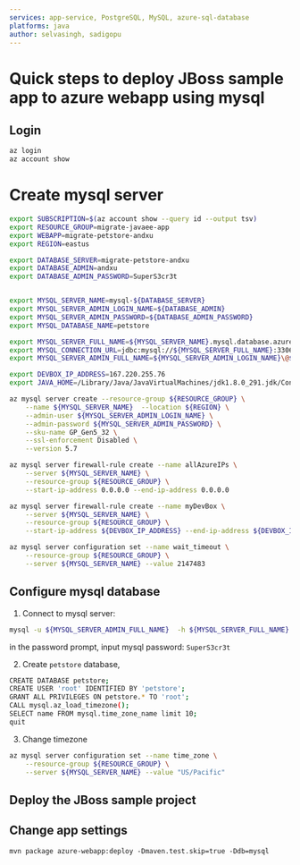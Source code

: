 ```yaml
---
services: app-service, PostgreSQL, MySQL, azure-sql-database
platforms: java
author: selvasingh, sadigopu
---
```


# Quick steps to deploy JBoss sample app to azure webapp using mysql

## Login
```bash
az login
az account show
```

# Create mysql server

```bash
export SUBSCRIPTION=$(az account show --query id --output tsv)
export RESOURCE_GROUP=migrate-javaee-app
export WEBAPP=migrate-petstore-andxu
export REGION=eastus

export DATABASE_SERVER=migrate-petstore-andxu
export DATABASE_ADMIN=andxu
export DATABASE_ADMIN_PASSWORD=SuperS3cr3t


export MYSQL_SERVER_NAME=mysql-${DATABASE_SERVER}
export MYSQL_SERVER_ADMIN_LOGIN_NAME=${DATABASE_ADMIN}
export MYSQL_SERVER_ADMIN_PASSWORD=${DATABASE_ADMIN_PASSWORD}
export MYSQL_DATABASE_NAME=petstore

export MYSQL_SERVER_FULL_NAME=${MYSQL_SERVER_NAME}.mysql.database.azure.com
export MYSQL_CONNECTION_URL=jdbc:mysql://${MYSQL_SERVER_FULL_NAME}:3306/${MYSQL_DATABASE_NAME}?ssl=true\&useLegacyDatetimeCode=false\&serverTimezone=GMT
export MYSQL_SERVER_ADMIN_FULL_NAME=${MYSQL_SERVER_ADMIN_LOGIN_NAME}\@${MYSQL_SERVER_NAME}

export DEVBOX_IP_ADDRESS=167.220.255.76
export JAVA_HOME=/Library/Java/JavaVirtualMachines/jdk1.8.0_291.jdk/Contents/Home

az mysql server create --resource-group ${RESOURCE_GROUP} \
    --name ${MYSQL_SERVER_NAME}  --location ${REGION} \
    --admin-user ${MYSQL_SERVER_ADMIN_LOGIN_NAME} \
    --admin-password ${MYSQL_SERVER_ADMIN_PASSWORD} \
    --sku-name GP_Gen5_32 \
    --ssl-enforcement Disabled \
    --version 5.7

az mysql server firewall-rule create --name allAzureIPs \
    --server ${MYSQL_SERVER_NAME} \
    --resource-group ${RESOURCE_GROUP} \
    --start-ip-address 0.0.0.0 --end-ip-address 0.0.0.0

az mysql server firewall-rule create --name myDevBox \
    --server ${MYSQL_SERVER_NAME} \
    --resource-group ${RESOURCE_GROUP} \
    --start-ip-address ${DEVBOX_IP_ADDRESS} --end-ip-address ${DEVBOX_IP_ADDRESS}

az mysql server configuration set --name wait_timeout \
    --resource-group ${RESOURCE_GROUP} \
    --server ${MYSQL_SERVER_NAME} --value 2147483


```


## Configure mysql database

1. Connect to mysql server:
```bash
mysql -u ${MYSQL_SERVER_ADMIN_FULL_NAME}  -h ${MYSQL_SERVER_FULL_NAME} -P 3306 -p
```

in the password prompt, input mysql password: `SuperS3cr3t`

2. Create `petstore` database,

```bash
CREATE DATABASE petstore;
CREATE USER 'root' IDENTIFIED BY 'petstore';
GRANT ALL PRIVILEGES ON petstore.* TO 'root';
CALL mysql.az_load_timezone();
SELECT name FROM mysql.time_zone_name limit 10;
quit
```

3. Change timezone

```bash
az mysql server configuration set --name time_zone \
    --resource-group ${RESOURCE_GROUP} \
    --server ${MYSQL_SERVER_NAME} --value "US/Pacific"
```


## Deploy the JBoss sample project


## Change app settings


`mvn package azure-webapp:deploy -Dmaven.test.skip=true -Ddb=mysql`
